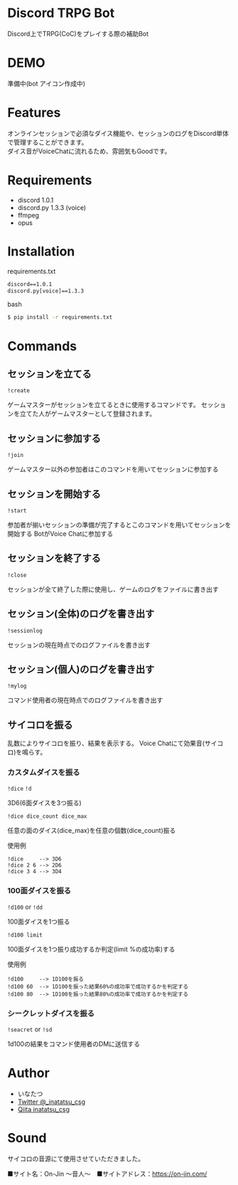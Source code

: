 # Discord TRPG Bot

Discord上でTRPG(CoC)をプレイする際の補助Bot

# DEMO
準備中(bot アイコン作成中)

# Features
オンラインセッションで必須なダイス機能や、セッションのログをDiscord単体で管理することができます。  
ダイス音がVoiceChatに流れるため、雰囲気もGoodです。

# Requirements
- discord 1.0.1
- discord.py 1.3.3 (voice)
- ffmpeg
- opus

# Installation
requirements.txt
```requirements.txt
discord==1.0.1
discord.py[voice]==1.3.3
```

bash
```bash
$ pip install -r requirements.txt
```

# Commands

## セッションを立てる
`!create`

ゲームマスターがセッションを立てるときに使用するコマンドです。
セッションを立てた人がゲームマスターとして登録されます。

## セッションに参加する
`!join`

ゲームマスター以外の参加者はこのコマンドを用いてセッションに参加する

## セッションを開始する
`!start`

参加者が揃いセッションの準備が完了するとこのコマンドを用いてセッションを開始する
BotがVoice Chatに参加する

## セッションを終了する
`!close`

セッションが全て終了した際に使用し、ゲームのログをファイルに書き出す

## セッション(全体)のログを書き出す
`!sessionlog`

セッションの現在時点でのログファイルを書き出す

## セッション(個人)のログを書き出す
`!mylog`

コマンド使用者の現在時点でのログファイルを書き出す

## サイコロを振る
乱数によりサイコロを振り、結果を表示する。
Voice Chatにて効果音(サイコロ)を鳴らす。

### カスタムダイスを振る
`!dice` `!d`

3D6(6面ダイスを3つ振る)

`!dice dice_count dice_max`

任意の面のダイス(dice_max)を任意の個数(dice_count)振る

使用例
```
!dice     --> 3D6
!dice 2 6 --> 2D6
!dice 3 4 --> 3D4
```

### 100面ダイスを振る
`!d100` or `!dd`

100面ダイスを1つ振る

`!d100 limit`

100面ダイスを1つ振り成功するか判定(limit %の成功率)する

使用例
```
!d100     --> 1D100を振る
!d100 60  --> 1D100を振った結果60%の成功率で成功するかを判定する
!d100 80  --> 1D100を振った結果80%の成功率で成功するかを判定する
```
### シークレットダイスを振る
`!seacret` or `!sd`

1d100の結果をコマンド使用者のDMに送信する

# Author
- いなたつ
- [Twitter @_inatatsu_csg](https://twitter.com/_inatatsu_csg_)
- [Qiita inatatsu_csg](https://qiita.com/inatatsu_csg)

# Sound
サイコロの音源にて使用させていただきました。

■サイト名：On-Jin ～音人～　■サイトアドレス：https://on-jin.com/